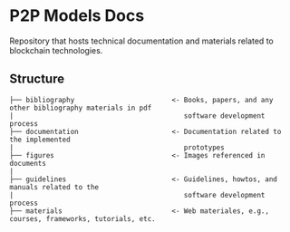 # P2P Models Docs

Repository that hosts technical documentation and materials related to blockchain technologies.

## Structure

```
├── bibliography                        <- Books, papers, and any other bibliography materials in pdf 
|                                          software development process
├── documentation                       <- Documentation related to the implemented 
|                                          prototypes
├── figures                             <- Images referenced in documents
|
├── guidelines                          <- Guidelines, howtos, and manuals related to the 
|                                          software development process
├── materials                           <- Web materiales, e.g., courses, frameworks, tutorials, etc.
```
